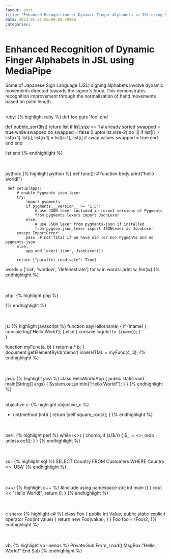```yaml
---
layout: post
title: "Enhanced Recognition of Dynamic Finger Alphabets in JSL using MediaPipe"
date: 2024-01-31 00:00:00 +0900
categories:
---
```


# Enhanced Recognition of Dynamic Finger Alphabets in JSL using MediaPipe

Some of Japanese Sign Language (JSL) signing alphabets involve dynamic movements directed towards the signer's body. This demonstrates recognition improvement through the normalization of hand movements based on palm length.

<br />ruby:
{% highlight ruby %}
def foo
puts 'foo'
end

def bubble_sort(list)
return list if list.size <= 1 # already sorted
swapped = true
while swapped do
swapped = false
0.upto(list.size-2) do |i|
if list[i] > list[i+1]
list[i], list[i+1] = list[i+1], list[i] # swap values
swapped = true
end
end
end

list
end
{% endhighlight %}

<br /><br />python:
{% highlight python %}
def func(): # function body
print("hello world!")

     def setup(app):
         # enable Pygments json lexer
         try:
             import pygments
             if pygments.__version__ >= '1.5':
                 # use JSON lexer included in recent versions of Pygments
                 from pygments.lexers import JsonLexer
             else:
                 # use JSON lexer from pygments-json if installed
                 from pygson.json_lexer import JSONLexer as JsonLexer
         except ImportError:
             pass  # not fatal if we have old (or no) Pygments and no pygments-json
         else:
             app.add_lexer('json', JsonLexer())

         return {"parallel_read_safe": True}

words = ['cat', 'window', 'defenestrate']
for w in words:
print w, len(w)
{% endhighlight %}

<br /><br />php:
{% highlight php %}

<?php function add($x, $y) {
    $total = $x + $y;
    return $total;
}
echo "1 + 16 = " . add(1, 16);
?>

{% endhighlight %}

<br /><br />js:
{% highlight javascript %}
function sayHello(name) {
if (!name) {
console.log('Hello World');
} else {
console.log(`Hello ${name}`);
}  
}

function myFunc(a, b) {
return a \* b;
}
document.getElementById('demo').innerHTML = myFunc(4, 3);
{% endhighlight %}

<br /><br />java:
{% highlight java %}
class HelloWorldApp {
public static void main(String[] args) {
System.out.println("Hello World!");
}
}
{% endhighlight %}

<br />objective c:
{% highlight objective_c %}

- (int)method:(int)i {
  return [self square_root:i];
  }
  {% endhighlight %}

<br /><br />perl:
{% highlight perl %}
while (<>) {
chomp;
if (s/$//) {
$\_ .= <>;
redo unless eof();
}
}
{% endhighlight %}

<br /><br />sql:
{% highlight sql %}
SELECT Country FROM Customers WHERE Country <> 'USA'
{% endhighlight %}

<br /><br />c++:
{% highlight c++ %}
#include
using namespace std;
int main () {
cout << "Hello World!";
return 0;
}
{% endhighlight %}

<br /><br />c sharp:
{% highlight c# %}
class Foo {
public int Value;
public static explicit operator Foo(int value) {
return new Foo(value);
}
}
Foo foo = (Foo)2;
{% endhighlight %}

<br /><br />vb:
{% highlight vb linenos %}
Private Sub Form_Load()
MsgBox "Hello, World!"
End Sub
{% endhighlight %}
